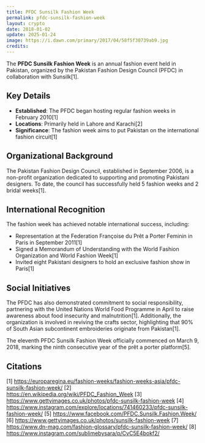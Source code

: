 ```yaml
---
title: PFDC Sunsilk Fashion Week
permalink: pfdc-sunsilk-fashion-week
layout: crypto
date: 2018-01-02
update: 2025-01-24
image: https://i.dawn.com/primary/2017/04/58f5f30739ab9.jpg
credits:
---
```


The **PFDC Sunsilk Fashion Week** is an annual fashion event held in Pakistan, organized by the Pakistan Fashion Design Council (PFDC) in collaboration with Sunsilk[1].

## Key Details
- **Established**: The PFDC began hosting regular fashion weeks in February 2010[1]
- **Locations**: Primarily held in Lahore and Karachi[2]
- **Significance**: The fashion week aims to put Pakistan on the international fashion circuit[1]

## Organizational Background
The Pakistan Fashion Design Council, established in September 2006, is a non-profit organization dedicated to supporting and promoting Pakistani designers. To date, the council has successfully held 5 fashion weeks and 2 bridal weeks[1].

## International Recognition
The fashion week has achieved notable international success, including:
- Representation at the Federation Françoise du Prêt a Porter Feminin in Paris in September 2011[1]
- Signed a Memorandum of Understanding with the World Fashion Organization and World Fashion Week[1]
- Invited eight Pakistani designers to hold an exclusive fashion show in Paris[1]

## Social Initiatives
The PFDC has also demonstrated commitment to social responsibility, partnering with the United Nations World Food Programme in April to raise awareness about food insecurity and malnutrition[1]. Additionally, the organization is involved in reviving the crafts sector, highlighting that 90% of South Asian subcontinent embroideries originate from Pakistan[1].

The eleventh PFDC Sunsilk Fashion Week officially commenced on March 9, 2018, marking the ninth consecutive year of the prêt a porter platform[5].

## Citations

[1] https://europaregina.eu/fashion-weeks/fashion-weeks-asia/pfdc-sunsilk-fashion-week/
[2] https://en.wikipedia.org/wiki/PFDC_Fashion_Week
[3] https://www.gettyimages.co.uk/photos/pfdc-sunsilk-fashion-week
[4] https://www.instagram.com/explore/locations/741460233/pfdc-sunsilk-fashion-week/
[5] https://www.facebook.com/PFDC.Sunsilk.Fashion.Week/
[6] https://www.gettyimages.co.uk/photos/sunsilk-fashion-week
[7] https://www.dn-mag.com/fashion-glossary/pfdc-sunsilk-fashion-week/
[8] https://www.instagram.com/sublimebysara/p/CvC5E4bokf2/
